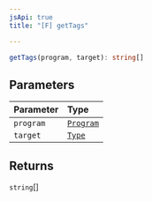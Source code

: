 ```yaml
---
jsApi: true
title: "[F] getTags"

---
```

```ts
getTags(program, target): string[]
```

## Parameters

| Parameter | Type |
| :------ | :------ |
| `program` | [`Program`](Interface.Program.md) |
| `target` | [`Type`](Type.Type.md) |

## Returns

`string`[]
